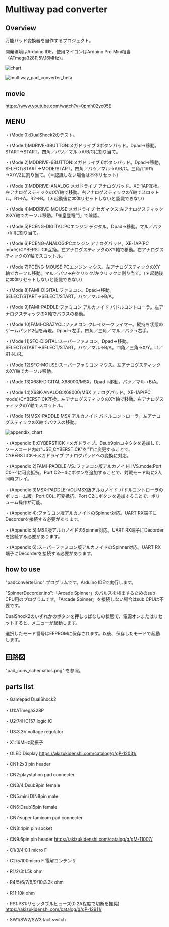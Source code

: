 # Multiway pad converter

## Overview

万能パッド変換器を自作するプロジェクト。

開発環境はArduino IDE。使用マイコンはArduino Pro Mini相当（ATmega328P,5V,16MHz）。

![chart](https://user-images.githubusercontent.com/5597377/174469409-51839756-9196-42b9-89b2-ea5085d715d5.png)

![multiway_pad_converter_beta](https://user-images.githubusercontent.com/5597377/174503133-65779209-de5d-49ed-879a-056d9470c409.jpg)

## movie

https://www.youtube.com/watch?v=0pmh02yc05E

## MENU

・(Mode 0):DualShock2のテスト。

・(Mode 1)MDRIVE-3BUTTON:メガドライブ 3ボタンパッド。Dpad→移動。START→START。四角／バツ／マル→A/B/Cに割り当て。

・(Mode 2)MDDRIVE-6BUTTON:メガドライブ 6ボタンパッド。Dpad→移動。SELECT/START→MODE/START。四角／バツ／マル→A/B/C。三角/L1/R1/→X/Y/Zに割り当て。（＊認識しない場合は本体リセット）

・(Mode 3)MDDRIVE-ANALOG:メガドライブ アナログパッド。XE-1AP互換。左アナログスティックのXY軸で移動。右アナログスティックのY軸でスロットル。R1→A。R2→B。（＊起動後に本体リセットしないと認識できない）

・(Mode 4)MDDRIVE-MOUSE:メガドライブ セガマウス:左アナログスティックのXY軸でカーソル移動。「雀皇登竜門」で確認。

・(Mode 5)PCENG-DIGITAL:PCエンジン デジタル。Dpad→移動。マル／バツ→I/IIに割り当て。

・(Mode 6)PCENG-ANALOG:PCエンジン アナログパッド。XE-1AP(PC mode)/CYBERSTICK互換。左アナログスティックのXY軸で移動。右アナログスティックのY軸でスロットル。

・(Mode 7)PCENG-MOUSE:PCエンジン マウス。左アナログスティックのXY軸でカーソル移動。マル／バツ→右クリック/左クリックに割り当て。（＊起動後に本体リセットしないと認識できない）

・(Mode 8)FAMI-DIGITAL:ファミコン。Dpad→移動。SELECT/START→SELECT/START。バツ／マル→B/A。

・(Mode 9)FAMI-PADDLE:ファミコン アルカノイド パドルコントローラ。左アナログスティックのX軸でバウスの移動。

・(Mode 10)FAMI-CRAZYCL:ファミコン クレイジークライマー。縦持ち状態のゲームパッド2個を再現。Dpad→左手。四角／三角／マル／バツ→右手。

・(Mode 11)SFC-DIGITAL:スーパーファミコン。Dpad→移動。SELECT/START→SELECT/START。バツ／マル→B/A。四角／三角→X/Y。L1／R1→L/R。

・(Mode 12)SFC-MOUSE:スーパーファミコン マウス。左アナログスティックのXY軸でカーソル移動。

・(Mode 13)X68K-DIGITAL:X68000/MSX。Dpad→移動。バツ／マル→B/A。

・(Mode 14)X68K-ANALOG:X68000/MSX アナログパッド。XE-1AP(PC mode)/CYBERSTICK互換。左アナログスティックのXY軸で移動。右アナログスティックのY軸でスロットル。

・(Mode 15)MSX-PADDLE:MSX アルカノイド パドルコントローラ。左アナログスティックのX軸でバウスの移動。

![appendix_chart](https://user-images.githubusercontent.com/5597377/179448061-4a4598af-71a1-4e29-89b1-ed9ebf80b253.png)

・(Appendix 1):CYBERSTICK→メガドライブ。Dsub9pinコネクタを追加して、ソースコード内の"USE_CYBERSTICK"を"1"に変更することで、CYBERSTICK→メガドライブ アナログパッドへの変換に対応。

・(Appendix 2)FAMI-PADDLE-VS.:ファミコン版アルカノイドII VS.mode:Port C0～1に可変抵抗、Port C2～4にボタンを追加することで、対戦モード時に2人同時プレイ。

・(Appendix 3)MSX-PADDLE-VOL:MSX版アルカノイド パドルコントローラのボリューム版。Port C0に可変抵抗、Port C2にボタンを追加することで、ボリューム操作が可能。

・(Appendix 4):ファミコン版アルカノイドのSpinner対応。UART RX端子にDecorderを接続する必要があります。

・(Appendix 5):MSX版アルカノイドのSpinner対応。UART RX端子にDecorderを接続する必要があります。

・(Appendix 6):スーパーファミコン版アルカノイドのSpinner対応。UART RX端子にDecorderを接続する必要があります。

## how to use

"padconverter.ino":プログラムです。Arduino IDEで実行します。

"SpinnerDecorder.ino":「Arcade Spinner」のパルスを検出するためのsub CPU用のプログラムです。「Arcade Spinner」を接続しない場合はsub CPUは不要です。

DualShock2のいずれかのボタンを押しっぱなしの状態で、電源オンまたはリセットすると、メニューが起動します。

選択したモード番号はEEPROMに保存されます。以後、保存したモードで起動します。

## 回路図

"pad_conv_schematics.png" を参照。

## parts list

・Gamepad DualShock2

・U1:ATmega328P

・U2:74HC157 logic IC

・U3:3.3V voltage regulator

・X1:16MHz発振子

・OLED Display https://akizukidenshi.com/catalog/g/gP-12031/

・CN1:2x3 pin header

・CN2:playstation pad connecter

・CN3/4:Dsub9pin female

・CN5:mini DIN8pin male

・CN6:Dsub15pin female

・CN7:super famicom pad connecter

・CN8:4pin pin socket

・CN9:6pin pin header https://akizukidenshi.com/catalog/g/gM-11007/

・C1/3/4:0.1 micro F

・C2/5:100micro F 電解コンデンサ

・R1/2/3:1.5k ohm

・R4/5/6/7/8/9/10:3.3k ohm

・R11:10k ohm

・PS1:PS1:リセッタブルヒューズ(0.2A程度で切断を推奨) https://akizukidenshi.com/catalog/g/gP-12911/

・SW1/SW2/SW3:tact switch
